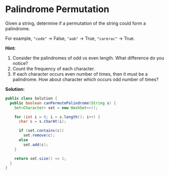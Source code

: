 # Palindrome Permutation

Given a string, determine if a permutation of the string could form a palindrome.

For example,
`"code"` -> False, `"aab"` -> True, `"carerac"` -> True.

**Hint:**

1. Consider the palindromes of odd vs even length. What difference do you notice?
2. Count the frequency of each character.
3. If each character occurs even number of times, then it must be a palindrome. How about character which occurs odd number of times?

**Solution:**
```java
public class Solution {
  public boolean canPermutePalindrome(String s) {
    Set<Character> set = new HashSet<>();

    for (int i = 0; i < s.length(); i++) {
      char c = s.charAt(i);

      if (set.contains(c))
        set.remove(c);
      else
        set.add(c);
    }

    return set.size() <= 1;
  }
}
```